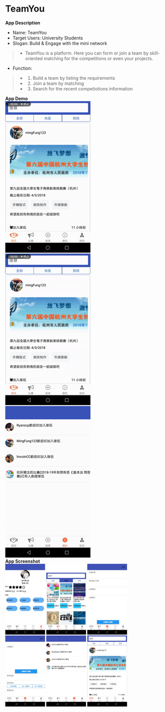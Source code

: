 # TeamYou


 **App Description**
  * Name: TeamYou
  * Target Users: University Students
  * Slogan: Build & Engage with the mini network
  > * TeamYou is a platform. Here you can form or join a team by skill-oriented matching for the competitions or even your projects.
  * Function:
   > * 1. Build a team by listing the requirements 
   > * 2. Join a team by matching 
   > * 3. Search for the recent competiotions information
   
  **App Demo**</br>
  ![image](https://github.com/Lam129/TeamYou/blob/master/app_screenshot/Join.gif)
  ![image](https://github.com/Lam129/TeamYou/blob/master/app_screenshot/differentPage.gif)
  ![image](https://github.com/Lam129/TeamYou/blob/master/app_screenshot/notifiaction.gif)
  </br>
  **App Screenshot**</br>
  <img src="https://github.com/Lam129/TeamYou/blob/master/app_screenshot/我的頁面.jpeg" width="25%" height="25%">
  <img src="https://github.com/Lam129/TeamYou/blob/master/app_screenshot/比賽頁面.jpeg" width="25%" height="25%">
  <img src="https://github.com/Lam129/TeamYou/blob/master/app_screenshot/組隊頁面.jpeg" width="25%" height="25%">
  <img src="https://github.com/Lam129/TeamYou/blob/master/app_screenshot/組隊頁面2.jpeg" width="25%" height="25%">
  <img src="https://github.com/Lam129/TeamYou/blob/master/app_screenshot/通知頁面.jpeg" width="25%" height="25%">
  <img src="https://github.com/Lam129/TeamYou/blob/master/app_screenshot/隊伍頁面.jpeg" width="25%" height="25%">
